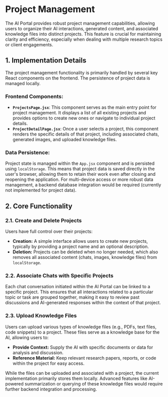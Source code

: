 # Project Management

The AI Portal provides robust project management capabilities, allowing users to organize their AI interactions, generated content, and associated knowledge files into distinct projects. This feature is crucial for maintaining clarity and efficiency, especially when dealing with multiple research topics or client engagements.

## 1. Implementation Details

The project management functionality is primarily handled by several key React components on the frontend. The persistence of project data is managed locally.

### Frontend Components:

*   **`ProjectsPage.jsx`**: This component serves as the main entry point for project management. It displays a list of all existing projects and provides options to create new ones or navigate to individual project details.
*   **`ProjectDetailPage.jsx`**: Once a user selects a project, this component renders the specific details of that project, including associated chats, generated images, and uploaded knowledge files.

### Data Persistence:

Project state is managed within the `App.jsx` component and is persisted using `localStorage`. This means that project data is saved directly in the user's browser, allowing them to retain their work even after closing and reopening the application. For multi-device access or more robust data management, a backend database integration would be required (currently not implemented for project data).

## 2. Core Functionality

### 2.1. Create and Delete Projects

Users have full control over their projects:

*   **Creation:** A simple interface allows users to create new projects, typically by providing a project name and an optional description.
*   **Deletion:** Projects can be deleted when no longer needed, which also removes all associated content (chats, images, knowledge files) from `localStorage`.

### 2.2. Associate Chats with Specific Projects

Each chat conversation initiated within the AI Portal can be linked to a specific project. This ensures that all interactions related to a particular topic or task are grouped together, making it easy to review past discussions and AI-generated responses within the context of that project.

### 2.3. Upload Knowledge Files

Users can upload various types of knowledge files (e.g., PDFs, text files, code snippets) to a project. These files serve as a knowledge base for the AI, allowing users to:

*   **Provide Context:** Supply the AI with specific documents or data for analysis and discussion.
*   **Reference Material:** Keep relevant research papers, reports, or code within the project for easy access.

While the files can be uploaded and associated with a project, the current implementation primarily stores them locally. Advanced features like AI-powered summarization or querying of these knowledge files would require further backend integration and processing.